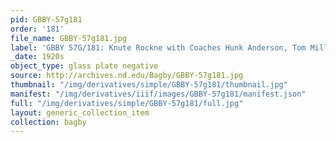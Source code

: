 ```yaml
---
pid: GBBY-57g181
order: '181'
file_name: GBBY-57g181.jpg
label: 'GBBY 57G/181: Knute Rockne with Coaches Hunk Anderson, Tom Mills - c1920s'
_date: 1920s
object_type: glass plate negative
source: http://archives.nd.edu/Bagby/GBBY-57g181.jpg
thumbnail: "/img/derivatives/simple/GBBY-57g181/thumbnail.jpg"
manifest: "/img/derivatives/iiif/images/GBBY-57g181/manifest.json"
full: "/img/derivatives/simple/GBBY-57g181/full.jpg"
layout: generic_collection_item
collection: bagby
---
```

